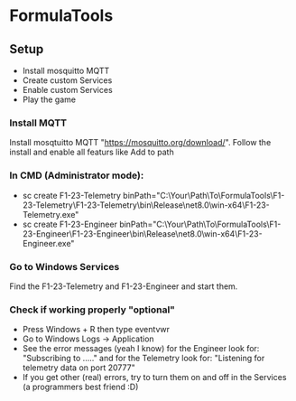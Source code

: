 # FormulaTools

## Setup

- Install mosquitto MQTT
- Create custom Services
- Enable custom Services
- Play the game

### Install MQTT

Install mosqtuitto MQTT "https://mosquitto.org/download/".
Follow the install and enable all featurs like Add to path

### In CMD (Administrator mode):

- sc create F1-23-Telemetry binPath="C:\Your\Path\To\FormulaTools\F1-23-Telemetry\F1-23-Telemetry\bin\Release\net8.0\win-x64\F1-23-Telemetry.exe"
- sc create F1-23-Engineer binPath="C:\Your\Path\To\FormulaTools\F1-23-Engineer\F1-23-Engineer\bin\Release\net8.0\win-x64\F1-23-Engineer.exe"

### Go to Windows Services

Find the F1-23-Telemetry and F1-23-Engineer and start them.

### Check if working properly "optional"

- Press Windows + R then type eventvwr
- Go to Windows Logs -> Application
- See the error messages (yeah I know) for the Engineer look for: "Subscribing to ....." and for the Telemetry look for: "Listening for telemetry data on port 20777"
- If you get other (real) errors, try to turn them on and off in the Services (a programmers best friend :D)

